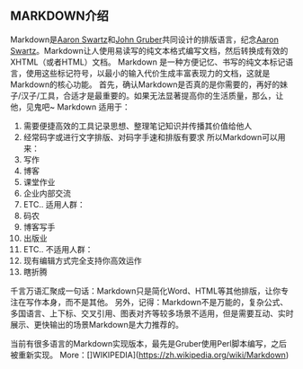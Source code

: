 ## MARKDOWN介绍
Markdown是[Aaron Swartz](http://en.wikipedia.org/wiki/Aaron_Swartz)和[John Gruber](http://en.wikipedia.org/wiki/John_Gruber)共同设计的排版语言，纪念[Aaron Swartz](http://www.rememberaaronsw.com/memories/)。Markdown让人使用易读写的纯文本格式编写文档，然后转换成有效的XHTML（或者HTML）文档。
Markdown 是一种方便记忆、书写的纯文本标记语言，使用这些标记符号，以最小的输入代价生成丰富表现力的文档，这就是Markdown的核心功能。
首先，确认Markdown是否真的是你需要的，再好的妹子/汉子/工具，合适才是最重要的。如果无法显著提高你的生活质量，那么，让他，见鬼吧~
Markdown 适用于：
1. 需要便捷高效的工具记录思想、整理笔记知识并传播其价值给他人
2. 经常码字或进行文字排版、对码字手速和排版有要求
所以Markdown可以用来：
1. 写作
2. 博客
3. 课堂作业
4. 企业内部交流
5. ETC..
适用人群：
1. 码农
2. 博客写手
3. 出版业
4. ETC..
不适用人群：
1. 现有编辑方式完全支持你高效运作
2. 瞎折腾

千言万语汇聚成一句话：Markdown只是简化Word、HTML等其他排版，让你专注在写作本身，而不是其他。
另外，记得：Markdown不是万能的，复杂公式、多国语言、上下标、交叉引用、图表对齐等较多场景不适用，但是需要互动、实时展示、更快输出的场景Markdown是大力推荐的。

当前有很多语言的Markdown实现版本，最先是Gruber使用Perl脚本编写，之后被重新实现。
More：[]WIKIPEDIA](https://zh.wikipedia.org/wiki/Markdown)
